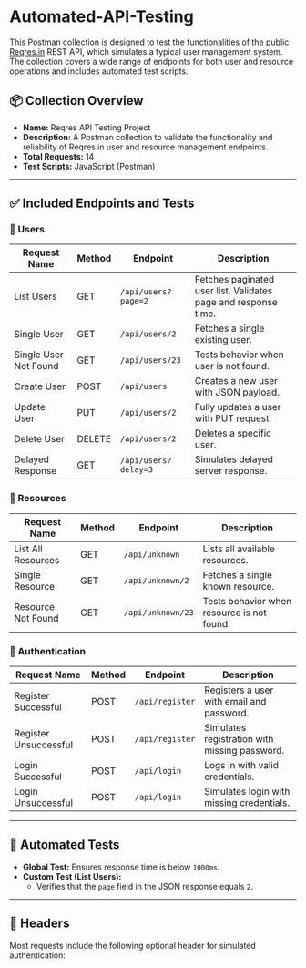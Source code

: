 # Automated-API-Testing

This Postman collection is designed to test the functionalities of the public [Reqres.in](https://reqres.in) REST API, which simulates a typical user management system. The collection covers a wide range of endpoints for both user and resource operations and includes automated test scripts.

## 📦 Collection Overview

- **Name:** Reqres API Testing Project
- **Description:** A Postman collection to validate the functionality and reliability of Reqres.in user and resource management endpoints.
- **Total Requests:** 14
- **Test Scripts:** JavaScript (Postman)

---

## ✅ Included Endpoints and Tests

### 👥 Users
| Request Name              | Method | Endpoint                   | Description                                   |
|--------------------------|--------|----------------------------|-----------------------------------------------|
| List Users               | GET    | `/api/users?page=2`        | Fetches paginated user list. Validates page and response time. |
| Single User              | GET    | `/api/users/2`             | Fetches a single existing user.               |
| Single User Not Found    | GET    | `/api/users/23`            | Tests behavior when user is not found.        |
| Create User              | POST   | `/api/users`               | Creates a new user with JSON payload.         |
| Update User              | PUT    | `/api/users/2`             | Fully updates a user with PUT request.        |
| Delete User              | DELETE | `/api/users/2`             | Deletes a specific user.                      |
| Delayed Response         | GET    | `/api/users?delay=3`       | Simulates delayed server response.            |

### 📁 Resources
| Request Name              | Method | Endpoint                   | Description                                   |
|--------------------------|--------|----------------------------|-----------------------------------------------|
| List All Resources       | GET    | `/api/unknown`             | Lists all available resources.                |
| Single Resource          | GET    | `/api/unknown/2`           | Fetches a single known resource.              |
| Resource Not Found       | GET    | `/api/unknown/23`          | Tests behavior when resource is not found.    |

### 🔐 Authentication
| Request Name              | Method | Endpoint                   | Description                                   |
|--------------------------|--------|----------------------------|-----------------------------------------------|
| Register Successful      | POST   | `/api/register`            | Registers a user with email and password.     |
| Register Unsuccessful    | POST   | `/api/register`            | Simulates registration with missing password. |
| Login Successful         | POST   | `/api/login`               | Logs in with valid credentials.               |
| Login Unsuccessful       | POST   | `/api/login`               | Simulates login with missing credentials.     |

---

## 🧪 Automated Tests

- **Global Test:** Ensures response time is below `1000ms`.
- **Custom Test (List Users):**
  - Verifies that the `page` field in the JSON response equals `2`.

---

## 🧷 Headers

Most requests include the following optional header for simulated authentication:
